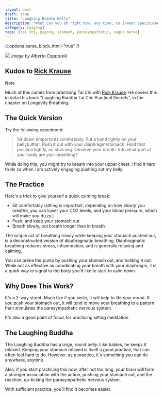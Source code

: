 ```yaml
---
layout: post
draft: true
title: "Laughing Buddha Belly"
description: "What can you do right now, any time, to invent spaciousness."
category: [qigong]
tags: [tai chi, qigong, stomach, parasympathetic, vagus nerve]
---
```

{::options parse_block_html="true" /}

![](/assets/images/buddha/pexels-alberto-capparelli-6116709.jpg)
*Image by Alberto Capparelli*

## Kudos to [Rick Krause](https://taichiokc.com/)

> [!note]
> Much of this comes from practicing Tai Chi with [Rick Krause](https://taichiokc.com/). He covers this in detail
> his book "Laughing Buddha Tai Chi: Practical Secrets", in the chapter on Longevity Breathing.

## The Quick Version

Try the following experiment:
> Sit down (important) comfortably. Put a hand lightly on your bellybutton. Push it out with your diaphragm/stomach. 
> Hold that position lightly, no straining. Observe your breath. Into what part of your body are your breathing?

While doing this, you might try to breath into your upper chest. I find it hard to do so when I am actively
engaging pushing out my belly.

## The Practice

Here's a trick to give yourself a quick calming break:
* Sit comfortably (sitting is important, depending on how slowly you breathe, you can lower your CO2 levels, and your blood pressure, which will make you dizzy.)
* Push, and keep your stomach out
* Breath slowly, out breath longer than in breath

The simple act of breathing slowly while keeping your stomach pushed out, is a deconstructed version of 
diaphragmatic breathing. Diaphragmatic breathing reduces stress, inflammation, and is generally relaxing and calming.

You can prime the pump by pushing your stomach out, and holding it out. While not as effective as coordinating 
your breath with your diaphragm, it is a quick way to signal to the body you'd like to start to calm down.

## Why Does This Work?

It's a 2-way street. Much like if you smile, it will help to life your mood. If you push your stomach out, it will
tend to move your breathing to a pattern than stimulates the parasympathetic nervous system.

It's also a good point of focus for practicing sitting meditation.

## The Laughing Buddha


The Laughing Buddha has a large, round belly. Like babies, he keeps it relaxed. Keeping your stomach relaxed is
itself a good practice, that can often feel hard to do. However, as a practice, it's something you can do
anywhere, anytime.

Also, if you start practicing this now, after not too long, your brain will form a stronger association with the 
action, pushing your stomach out, and the reaction, up-ticking the parasympathetic nervous system.

With sufficient practice, you'll find it becomes easier.